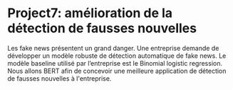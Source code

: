 # Project7: amélioration de la détection de fausses nouvelles

Les fake news présentent un grand danger. Une entreprise demande de développer un modèle robuste de détection automatique de fake news. Le modèle baseline utilisé par l’entreprise est le Binomial logistic regression. Nous allons BERT afin de concevoir une meilleure application de détection de fausses nouvelles à l'entreprise.




